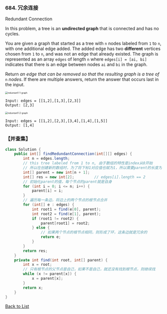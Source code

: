 ### 684. 冗余连接

Redundant Connection

In this problem, a tree is an **undirected graph** that is connected and has no cycles.

You are given a graph that started as a tree with `n` nodes labeled from `1` to `n`, with one additional edge added. The added edge has two **different** vertices chosen from `1` to `n`, and was not an edge that already existed. The graph is represented as an array `edges` of length `n` where `edges[i] = [ai, bi]` indicates that there is an edge between nodes `ai` and `bi` in the graph.

Return *an edge that can be removed so that the resulting graph is a tree of* `n` *nodes*. If there are multiple answers, return the answer that occurs last in the input.

<img src="https://assets.leetcode.com/uploads/2021/05/02/reduntant1-1-graph.jpg" alt="reduntant1-1-graph" style="zoom:50%;" />



```
Input: edges = [[1,2],[1,3],[2,3]]
Output: [2,3]
```



<img src="https://assets.leetcode.com/uploads/2021/05/02/reduntant1-2-graph.jpg" alt="reduntant1-2-graph" style="zoom:50%;" />

```
Input: edges = [[1,2],[2,3],[3,4],[1,4],[1,5]]
Output: [1,4]
```



### 【并查集】



```java
class Solution {
    public int[] findRedundantConnection(int[][] edges) {
        int n = edges.length;
        // this tree labeled from 1 to n, 由于数组的特性是index从0开始
        // 所以在创建新的数组时，为了将下标1对应值也赋为1，所以需要parent的长度为n+1
        int[] parent = new int[n + 1];
        int[] res = new int[2];         // edges[i].length == 2
        // 初始化parent的值，每个节点的parent就是自身
        for (int i = 0; i <= n; i++) {
            parent[i] = i;
        }
        // 遍历每一条边，将边上的两个节点的根节点合并
        for (int[] e : edges) {
            int root1 = find(e[0], parent);
            int root2 = find(e[1], parent);
            if (root1 != root2) {
                parent[root1] = root2;
            } else {
                // 如果两个节点的根节点相同，则形成了环，这条边就是冗余的
                return e;
            }
        }
        return res;
    }
    private int find(int root, int[] parent) {
        int x = root;
        // 只有根节点的父节点是自己，如果不是自己，就还没有找到根节点，则继续找
        while (x != parent[x]) {
            x = parent[x];
        }
        return x;
    }
}
```



[Back to List](https://github.com/xiaoshuzhao/leetcode-notes-java/blob/main/%E6%95%B0%E6%8D%AE%E7%BB%93%E6%9E%84/%E5%9B%BE/0%20Graph%20List.md)

